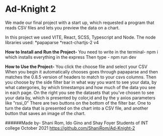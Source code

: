 # Ad-Knight 2
We made our final project with a start up, which requested a program that reads CSV files and lets you preview the data on a chart.

In this project we used VITE, React, SCSS, Typescript and Node.
The node libraries used:
*papaparse
*react-chartjs-2 v4

**How to Install and Run the Project-**
You need to write in the terminal- npm i 
which installs everything in the express
Then type  - npm run dev


**How to Use the Project-**
You click the choose file and select your CSV
When you begin it automatically chooses goes through papaparse and then matches the  0.8.5 version of headers to match to your csvs columns.
Then you choose by the side filter bar in what way you want to see your data, by what catergories, by which timestamps and how much of the data you see in each page.
On the right you see the datasets that you've chosen to see your data by, which is presented by color,id and by the y axios parameters like "rssi_0"
There are two buttons on the bottom of the filter bar. One to turn the data that is presented on the chart into a CSV file, and another button that saves an image of the chart.

######Made by-
Shani Rom, Ido Gino and Shay Foyer
Students of INT college October 2021
https://github.com/ShaniRom/Ad-Knight-2
